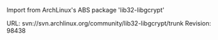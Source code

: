 Import from ArchLinux's ABS package 'lib32-libgcrypt'

URL: svn://svn.archlinux.org/community/lib32-libgcrypt/trunk
Revision: 98438
